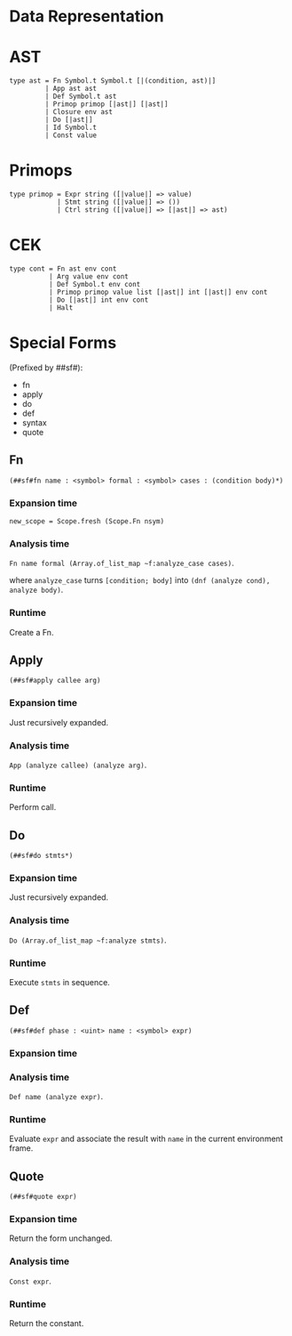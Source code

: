 # Data Representation

# AST

    type ast = Fn Symbol.t Symbol.t [|(condition, ast)|]
             | App ast ast
             | Def Symbol.t ast
             | Primop primop [|ast|] [|ast|]
             | Closure env ast
             | Do [|ast|]
             | Id Symbol.t
             | Const value

# Primops

    type primop = Expr string ([|value|] => value)
                | Stmt string ([|value|] => ())
                | Ctrl string ([|value|] => [|ast|] => ast)

# CEK

    type cont = Fn ast env cont
              | Arg value env cont
              | Def Symbol.t env cont
              | Primop primop value list [|ast|] int [|ast|] env cont
              | Do [|ast|] int env cont
              | Halt

# Special Forms

(Prefixed by ##sf#):

* fn
* apply
* do
* def
* syntax
* quote

## Fn

    (##sf#fn name : <symbol> formal : <symbol> cases : (condition body)*)

### Expansion time

    new_scope = Scope.fresh (Scope.Fn nsym)

### Analysis time

`Fn name formal (Array.of_list_map ~f:analyze_case cases)`.

where `analyze_case` turns `[condition; body]` into
`(dnf (analyze cond), analyze body)`.

### Runtime

Create a Fn.

## Apply

    (##sf#apply callee arg)

### Expansion time

Just recursively expanded.

### Analysis time

`App (analyze callee) (analyze arg)`.

### Runtime

Perform call.

## Do

    (##sf#do stmts*)

### Expansion time

Just recursively expanded.

### Analysis time

`Do (Array.of_list_map ~f:analyze stmts)`.

### Runtime

Execute `stmts` in sequence.

## Def

    (##sf#def phase : <uint> name : <symbol> expr)

### Expansion time

### Analysis time

`Def name (analyze expr)`.

### Runtime

Evaluate `expr` and associate the result with `name` in the current environment
frame.

## Quote

    (##sf#quote expr)

### Expansion time

Return the form unchanged.

### Analysis time

`Const expr`.

### Runtime

Return the constant.

